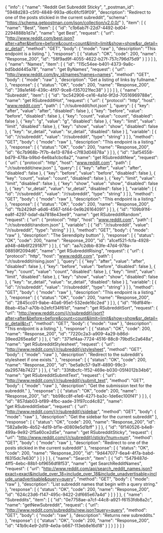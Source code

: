 {
  "info": {
    "name": "Reddit Get Subreddit Sticky",
    "_postman_id": "5948d283-c5f0-4848-993a-d6c6fcf59f09",
    "description": "Redirect to one of the posts stickied in the current subreddit",
    "schema": "https://schema.getpostman.com/json/collection/v2.0.0/"
  },
  "item": [
    {
      "name": "Best",
      "item": [
        {
          "id": "c1b6ab7f-22d7-4492-bd04-2294888b1d7a",
          "name": "get&nbsp;Best",
          "request": {
            "url": "http://www.reddit.com/best.json?after=after&before=before&count=count&limit=limit&show=show&sr_detail=sr_detail",
            "method": "GET",
            "body": {
              "mode": "raw"
            },
            "description": "This endpoint is a listing."
          },
          "response": [
            {
              "status": "OK",
              "code": 200,
              "name": "Response_200",
              "id": "58f9ad9f-4055-4622-b27f-757c796d75d9"
            }
          ]
        }
      ]
    },
    {
      "name": "Names",
      "item": [
        {
          "id": "115c54ee-b401-4373-9a8c-bd5bdd445a78",
          "name": "get&nbsp;ByNames",
          "request": {
            "url": "http://www.reddit.com/by_id/names?names=names",
            "method": "GET",
            "body": {
              "mode": "raw"
            },
            "description": "Get a listing of links by fullname."
          },
          "response": [
            {
              "status": "OK",
              "code": 200,
              "name": "Response_200",
              "id": "39a1ef46-439c-4f97-9ce8-f357021fec38"
            }
          ]
        }
      ]
    },
    {
      "name": "Subreddit",
      "item": [
        {
          "id": "bc542906-ce16-4a1d-9f2d-70516969788e",
          "name": "get&nbsp;RSubredditHot",
          "request": {
            "url": {
              "protocol": "http",
              "host": "www.reddit.com",
              "path": [
                ":/r/subreddit/hot.json"
              ],
              "query": [
                {
                  "key": "after",
                  "value": "after",
                  "disabled": false
                },
                {
                  "key": "before",
                  "value": "before",
                  "disabled": false
                },
                {
                  "key": "count",
                  "value": "count",
                  "disabled": false
                },
                {
                  "key": "g",
                  "value": "g",
                  "disabled": false
                },
                {
                  "key": "limit",
                  "value": "limit",
                  "disabled": false
                },
                {
                  "key": "show",
                  "value": "show",
                  "disabled": false
                },
                {
                  "key": "sr_detail",
                  "value": "sr_detail",
                  "disabled": false
                }
              ],
              "variable": [
                {
                  "id": "/r/subreddit",
                  "value": "/r/subreddit",
                  "type": "string"
                }
              ]
            },
            "method": "GET",
            "body": {
              "mode": "raw"
            },
            "description": "This endpoint is a listing."
          },
          "response": [
            {
              "status": "OK",
              "code": 200,
              "name": "Response_200",
              "id": "6c7b968b-7f7b-4e13-8784-c7f83d04878a"
            }
          ]
        },
        {
          "id": "3af54558-bd79-478a-b9bd-6e6ba1cbc6a2",
          "name": "get&nbsp;RSubredditNew",
          "request": {
            "url": {
              "protocol": "http",
              "host": "www.reddit.com",
              "path": [
                ":/r/subreddit/new.json"
              ],
              "query": [
                {
                  "key": "after",
                  "value": "after",
                  "disabled": false
                },
                {
                  "key": "before",
                  "value": "before",
                  "disabled": false
                },
                {
                  "key": "count",
                  "value": "count",
                  "disabled": false
                },
                {
                  "key": "limit",
                  "value": "limit",
                  "disabled": false
                },
                {
                  "key": "show",
                  "value": "show",
                  "disabled": false
                },
                {
                  "key": "sr_detail",
                  "value": "sr_detail",
                  "disabled": false
                }
              ],
              "variable": [
                {
                  "id": "/r/subreddit",
                  "value": "/r/subreddit",
                  "type": "string"
                }
              ]
            },
            "method": "GET",
            "body": {
              "mode": "raw"
            },
            "description": "This endpoint is a listing."
          },
          "response": [
            {
              "status": "OK",
              "code": 200,
              "name": "Response_200",
              "id": "fb2429df-a6d6-4567-bf44-0e9b26164091"
            }
          ]
        },
        {
          "id": "109b91f4-ea8f-4297-bdaf-da7818e43ee9",
          "name": "get&nbsp;RSubredditRandom",
          "request": {
            "url": {
              "protocol": "http",
              "host": "www.reddit.com",
              "path": [
                ":/r/subreddit/random.json"
              ],
              "variable": [
                {
                  "id": "/r/subreddit",
                  "value": "/r/subreddit",
                  "type": "string"
                }
              ]
            },
            "method": "GET",
            "body": {
              "mode": "raw"
            },
            "description": "The Serendipity button"
          },
          "response": [
            {
              "status": "OK",
              "code": 200,
              "name": "Response_200",
              "id": "a1cef521-fcfa-4928-a948-d4b6f229187f"
            }
          ]
        },
        {
          "id": "aa7c2dbb-83fe-47d4-978a-08859f2094d6",
          "name": "get&nbsp;RSubredditRising",
          "request": {
            "url": {
              "protocol": "http",
              "host": "www.reddit.com",
              "path": [
                ":/r/subreddit/rising.json"
              ],
              "query": [
                {
                  "key": "after",
                  "value": "after",
                  "disabled": false
                },
                {
                  "key": "before",
                  "value": "before",
                  "disabled": false
                },
                {
                  "key": "count",
                  "value": "count",
                  "disabled": false
                },
                {
                  "key": "limit",
                  "value": "limit",
                  "disabled": false
                },
                {
                  "key": "show",
                  "value": "show",
                  "disabled": false
                },
                {
                  "key": "sr_detail",
                  "value": "sr_detail",
                  "disabled": false
                }
              ],
              "variable": [
                {
                  "id": "/r/subreddit",
                  "value": "/r/subreddit",
                  "type": "string"
                }
              ]
            },
            "method": "GET",
            "body": {
              "mode": "raw"
            },
            "description": "This endpoint is a listing."
          },
          "response": [
            {
              "status": "OK",
              "code": 200,
              "name": "Response_200",
              "id": "2845cc01-9abe-40a6-95e1-532ede16c2ed"
            }
          ]
        },
        {
          "id": "f6df84fe-8bab-45a7-a70b-b2efcf34f61d",
          "name": "get&nbsp;RSubredditSort",
          "request": {
            "url": "http://www.reddit.com/{/r/subreddit}/sort?after=after&before=before&count=count&limit=limit&show=show&sr_detail=sr_detail&t=t",
            "method": "GET",
            "body": {
              "mode": "raw"
            },
            "description": "This endpoint is a listing."
          },
          "response": [
            {
              "status": "OK",
              "code": 200,
              "name": "Response_200",
              "id": "7220c2a3-a909-4a29-b86d-39eed265ea6d"
            }
          ]
        },
        {
          "id": "371ef4aa-7724-4516-88c8-79bd5c2a648a",
          "name": "get&nbsp;RSubredditStylesheet",
          "request": {
            "url": "http://www.reddit.com/{/r/subreddit}/stylesheet",
            "method": "GET",
            "body": {
              "mode": "raw"
            },
            "description": "Redirect to the subreddit&#39;s stylesheet if one exists."
          },
          "response": [
            {
              "status": "OK",
              "code": 200,
              "name": "Response_200",
              "id": "be5a9c57-9a1f-4890-99c3-da29574b7422"
            }
          ]
        },
        {
          "id": "33fdbcfc-1f52-469e-b030-05f4012b34b6",
          "name": "get&nbsp;RSubredditSubmitText",
          "request": {
            "url": "http://www.reddit.com/{/r/subreddit}/submit_text",
            "method": "GET",
            "body": {
              "mode": "raw"
            },
            "description": "Get the submission text for the subreddit."
          },
          "response": [
            {
              "status": "OK",
              "code": 200,
              "name": "Response_200",
              "id": "bb98cc8f-e1e6-4271-ba3c-1de6ec100f41"
            }
          ]
        },
        {
          "id": "857dab03-bf89-4fbc-aade-31f97ccd4c82",
          "name": "get&nbsp;RSubredditSebar",
          "request": {
            "url": "http://www.reddit.com/{/r/subreddit}/sidebar",
            "method": "GET",
            "body": {
              "mode": "raw"
            },
            "description": "Get the sidebar for the current subreddit"
          },
          "response": [
            {
              "status": "OK",
              "code": 200,
              "name": "Response_200",
              "id": "582a8e9b-4b52-4d19-bf1e-d0809e5d1bff"
            }
          ]
        },
        {
          "id": "6f140526-b4e8-499a-9e92-2f5a60ce2d5e",
          "name": "get&nbsp;RSubredditSticky",
          "request": {
            "url": "http://www.reddit.com/{/r/subreddit}/sticky?num=num",
            "method": "GET",
            "body": {
              "mode": "raw"
            },
            "description": "Redirect to one of the posts stickied in the current subreddit"
          },
          "response": [
            {
              "status": "OK",
              "code": 200,
              "name": "Response_200",
              "id": "9d447077-6ea4-4f7a-babd-f6315dc7e630"
            }
          ]
        }
      ]
    },
    {
      "name": "Search",
      "item": [
        {
          "id": "5479487d-4ff5-4ebc-88b1-bf9656df8f53",
          "name": "get&nbsp;SearchRedditNames",
          "request": {
            "url": "http://www.reddit.com/api/search_reddit_names.json?exact=exact&include_over_18=include_over_18&include_unadvertisable=include_unadvertisable&query=query",
            "method": "GET",
            "body": {
              "mode": "raw"
            },
            "description": "List subreddit names that begin with a query string."
          },
          "response": [
            {
              "status": "OK",
              "code": 200,
              "name": "Response_200",
              "id": "624c23d6-f147-495c-9422-2df665e67a4d"
            }
          ]
        }
      ]
    },
    {
      "name": "Subreddits",
      "item": [
        {
          "id": "0e7758ae-a7cf-44c8-a921-f6153fdb8a2c",
          "name": "getNewSubreddit",
          "request": {
            "url": "http://www.reddit.com/subreddits/new.json?query=query",
            "method": "GET",
            "body": {
              "mode": "raw"
            },
            "description": "Returns new subreddits."
          },
          "response": [
            {
              "status": "OK",
              "code": 200,
              "name": "Response_200",
              "id": "41b9c4e9-2d19-4e0a-b667-113eb8e16d18"
            }
          ]
        }
      ]
    }
  ]
}